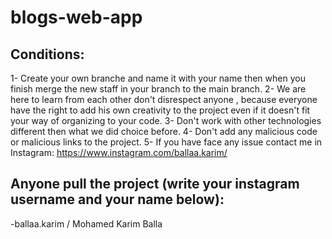 # blogs-web-app

## Conditions:
1- Create your own branche and name it with your name then when you finish merge the new staff in your branch to the main branch.
2- We are here to learn from each other don't disrespect anyone , because everyone have the right to add his own creativity to the project even if it doesn't fit your way of organizing to your code.
3- Don't work with other technologies different then what we did choice before.
4- Don't add any malicious code or malicious links to the project.
5- If you have face any issue contact me in Instagram: https://www.instagram.com/ballaa.karim/

## Anyone pull the project (write your instagram username and your name below):
-ballaa.karim / Mohamed Karim Balla
